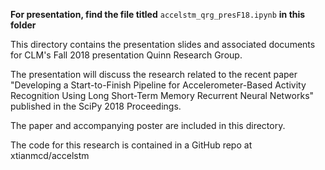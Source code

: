 **For presentation, find the file titled** `accelstm_qrg_presF18.ipynb` **in this folder**

This directory contains the presentation slides and associated documents for CLM's Fall 2018 presentation Quinn Research Group. 

The presentation will discuss the research related to the recent paper "Developing a Start-to-Finish Pipeline for Accelerometer-Based Activity Recognition Using Long Short-Term Memory Recurrent Neural Networks" published in the SciPy 2018 Proceedings. 

The paper and accompanying poster are included in this directory. 

The code for this research is contained in a GitHub repo at xtianmcd/accelstm

